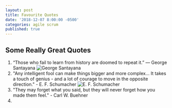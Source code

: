 ```yaml
---
layout: post
title: Favourite Quotes
date: '2018-12-07 8:00:00 -0500'
categories: agile scrum
published: true
---
```

## Some Really Great Quotes

1. “Those who fail to learn from history are doomed to repeat it.” ― George Santayana
![George Santayana]({{site.baseurl}}/assets/george_santayana.jpg)
2. "Any intelligent fool can make things bigger and more complex... It takes a touch of genius - and a lot of courage to move in the opposite direction." - E. F. Schumacher
![E. F. Schumacher]({{site.baseurl}}/assets/schumacher.jpg)
3. "They may forget what you said, but they will never forget how you made them feel." - Carl W. Buehner
4.
